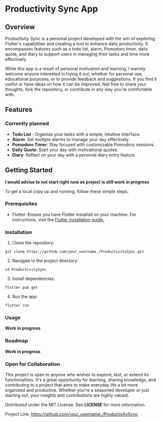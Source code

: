 # Productivity Sync App
## Overview

Productivity Sync is a personal project developed with the aim of exploring Flutter's capabilities and creating a tool to enhance daily productivity. It encompasses features such as a todo list, alarm, Pomodoro timer, daily quote, and diary to support users in managing their tasks and time more effectively.

While this app is a result of personal motivation and learning, I warmly welcome anyone interested in trying it out, whether for personal use, educational purposes, or to provide feedback and suggestions. If you find it useful or have ideas on how it can be improved, feel free to share your thoughts, fork the repository, or contribute in any way you're comfortable with.

## Features

### Currently planned

* **Todo List** : Organize your tasks with a simple, intuitive interface.
* **Alarm**: Set multiple alarms to manage your day effectively.
* **Pomodoro Timer**: Stay focused with customizable Pomodoro sessions.
* **Daily Quote**: Start your day with motivational quotes.
* **Diary**: Reflect on your day with a personal diary entry feature.

## Getting Started

**I would advise to not start right now as project is still work in progress**

To get a local copy up and running, follow these simple steps.
### Prerequisites
* Flutter: Ensure you have Flutter installed on your machine. For instructions, visit the [Flutter installation guide.](https://docs.flutter.dev/get-started/install)


### Installation    
1. Clone the repository:
```console
git clone https://github.com/your_username_/ProductivitySync.git
```


2. Navigate to the project directory:
```console
cd ProductivitySync
```

3. Install dependencies:
```console
flutter pub get
```

4. Run the app:
```
flutter run
```

### Usage

**Work in progress**

### Roadmap

**Work in progress**

### Open for Collaboration

This project is open to anyone who wishes to explore, test, or extend its functionalities. It's a great opportunity for learning, sharing knowledge, and contributing to a project that aims to make everyday life a bit more organized and productive. Whether you're a seasoned developer or just starting out, your insights and contributions are highly valued.

Distributed under the MIT License. See **LICENSE** for more information.

Project Link: https://github.com/your_username_/ProductivitySync

